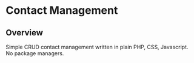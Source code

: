 # Contact Management

## Overview

Simple CRUD contact management written in plain PHP, CSS, Javascript. No package managers.